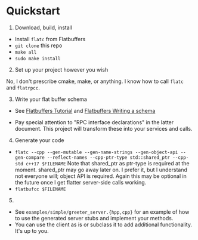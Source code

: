 # Quickstart

1. Download, build, install

- Install `flatc` from Flatbuffers
- `git clone` this repo
- `make all`
- `sudo make install`

2. Set up your project however you wish

No, I don't prescribe cmake, make, or anything. I know how to call `flatc` and `flatrpcc`.

3. Write your flat buffer schema

- See [Flatbuffers Tutorial](https://google.github.io/flatbuffers/flatbuffers_guide_tutorial.html) and [Flatbuffers Writing a schema](https://google.github.io/flatbuffers/flatbuffers_guide_writing_schema.html)

- Pay special attention to "RPC interface declarations" in the latter document. This project will transform these into your services and calls.

4. Generate your code

- `flatc --cpp --gen-mutable --gen-name-strings --gen-object-api --gen-compare --reflect-names --cpp-ptr-type std::shared_ptr --cpp-std c++17 $FILENAME`
  Note that shared_ptr as ptr-type is required at the moment. shared_ptr may go away later on. I prefer it, but I understand not everyone will; object API is required. Again this may be optional in the future once I get flatter server-side calls working.
- `flatbufcc $FILENAME`

5.

- See `examples/simple/greeter_server.{hpp,cpp}` for an example of how to use the generated server stubs and implement your methods.
- You can use the client as is or subclass it to add additional functionality. It's up to you.
